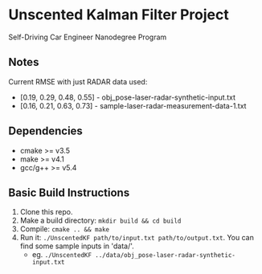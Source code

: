 # Unscented Kalman Filter Project
Self-Driving Car Engineer Nanodegree Program

## Notes
Current RMSE with just RADAR data used: 
- [0.19, 0.29, 0.48, 0.55] - obj_pose-laser-radar-synthetic-input.txt
- [0.16, 0.21, 0.63, 0.73] - sample-laser-radar-measurement-data-1.txt


## Dependencies

* cmake >= v3.5
* make >= v4.1
* gcc/g++ >= v5.4

## Basic Build Instructions

1. Clone this repo.
2. Make a build directory: `mkdir build && cd build`
3. Compile: `cmake .. && make`
4. Run it: `./UnscentedKF path/to/input.txt path/to/output.txt`. You can find
   some sample inputs in 'data/'.
    - eg. `./UnscentedKF ../data/obj_pose-laser-radar-synthetic-input.txt`

